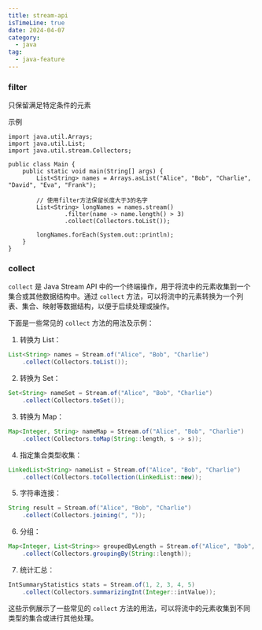 ```yaml
---
title: stream-api
isTimeLine: true
date: 2024-04-07
category:
  - java
tag:
  - java-feature
---
```



### filter

只保留满足特定条件的元素

示例
```
import java.util.Arrays;
import java.util.List;
import java.util.stream.Collectors;

public class Main {
    public static void main(String[] args) {
        List<String> names = Arrays.asList("Alice", "Bob", "Charlie", "David", "Eva", "Frank");

        // 使用filter方法保留长度大于3的名字
        List<String> longNames = names.stream()
                .filter(name -> name.length() > 3)
                .collect(Collectors.toList());

        longNames.forEach(System.out::println);
    }
}
```


### collect
`collect` 是 Java Stream API 中的一个终端操作，用于将流中的元素收集到一个集合或其他数据结构中。通过 `collect` 方法，可以将流中的元素转换为一个列表、集合、映射等数据结构，以便于后续处理或操作。

下面是一些常见的 `collect` 方法的用法及示例：

1. 转换为 List：
```java
List<String> names = Stream.of("Alice", "Bob", "Charlie")
    .collect(Collectors.toList());
```

2. 转换为 Set：
```java
Set<String> nameSet = Stream.of("Alice", "Bob", "Charlie")
    .collect(Collectors.toSet());
```

3. 转换为 Map：
```java
Map<Integer, String> nameMap = Stream.of("Alice", "Bob", "Charlie")
    .collect(Collectors.toMap(String::length, s -> s));
```

4. 指定集合类型收集：
```java
LinkedList<String> nameList = Stream.of("Alice", "Bob", "Charlie")
    .collect(Collectors.toCollection(LinkedList::new));
```

5. 字符串连接：
```java
String result = Stream.of("Alice", "Bob", "Charlie")
    .collect(Collectors.joining(", "));
```

6. 分组：
```java
Map<Integer, List<String>> groupedByLength = Stream.of("Alice", "Bob", "Charlie")
    .collect(Collectors.groupingBy(String::length));
```

7. 统计汇总：
```java
IntSummaryStatistics stats = Stream.of(1, 2, 3, 4, 5)
    .collect(Collectors.summarizingInt(Integer::intValue));
```

这些示例展示了一些常见的 `collect` 方法的用法，可以将流中的元素收集到不同类型的集合或进行其他处理。

